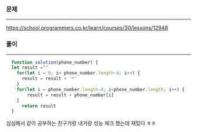 ### 문제
----
https://school.programmers.co.kr/learn/courses/30/lessons/12948


### 풀이
----
```jsx
  function solution(phone_number) {
  let result =""
    for(let i = 0; i< phone_number.length-4; i++) {
      result = result + '*'
    }
    for(let i = phone_number.length-4; i<phone_number.length; i++) {
        result = result + phone_number[i]
    }
      return result
  }
```

심심해서 같이 공부하는 친구거랑 내거랑 성능 체크 했는데 재밌다 ㅎㅎ 
